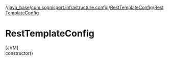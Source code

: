 //[java_base](../../../index.md)/[com.sognisport.infrastructure.config](../index.md)/[RestTemplateConfig](index.md)/[RestTemplateConfig](-rest-template-config.md)

# RestTemplateConfig

[JVM]\
constructor()

